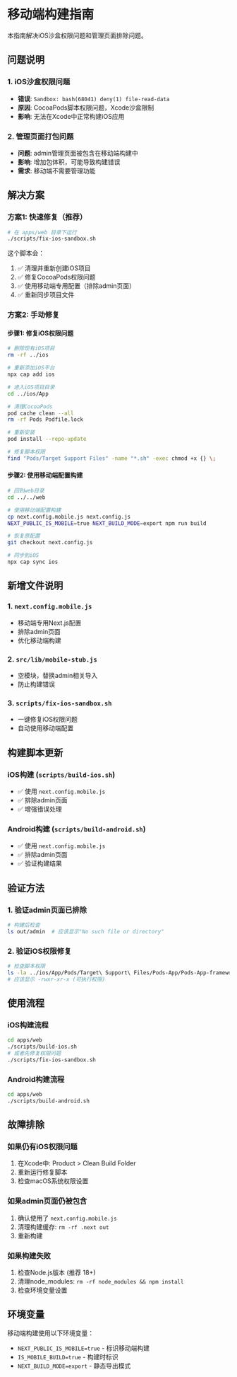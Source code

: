 # 移动端构建指南

本指南解决iOS沙盒权限问题和管理页面排除问题。

## 问题说明

### 1. iOS沙盒权限问题
- **错误**: `Sandbox: bash(68041) deny(1) file-read-data`
- **原因**: CocoaPods脚本权限问题，Xcode沙盒限制
- **影响**: 无法在Xcode中正常构建iOS应用

### 2. 管理页面打包问题
- **问题**: admin管理页面被包含在移动端构建中
- **影响**: 增加包体积，可能导致构建错误
- **需求**: 移动端不需要管理功能

## 解决方案

### 方案1: 快速修复（推荐）

```bash
# 在 apps/web 目录下运行
./scripts/fix-ios-sandbox.sh
```

这个脚本会：
1. ✅ 清理并重新创建iOS项目
2. ✅ 修复CocoaPods权限问题
3. ✅ 使用移动端专用配置（排除admin页面）
4. ✅ 重新同步项目文件

### 方案2: 手动修复

#### 步骤1: 修复iOS权限问题

```bash
# 删除现有iOS项目
rm -rf ../ios

# 重新添加iOS平台
npx cap add ios

# 进入iOS项目目录
cd ../ios/App

# 清理CocoaPods
pod cache clean --all
rm -rf Pods Podfile.lock

# 重新安装
pod install --repo-update

# 修复脚本权限
find "Pods/Target Support Files" -name "*.sh" -exec chmod +x {} \;
```

#### 步骤2: 使用移动端配置构建

```bash
# 回到web目录
cd ../../web

# 使用移动端配置构建
cp next.config.mobile.js next.config.js
NEXT_PUBLIC_IS_MOBILE=true NEXT_BUILD_MODE=export npm run build

# 恢复原配置
git checkout next.config.js

# 同步到iOS
npx cap sync ios
```

## 新增文件说明

### 1. `next.config.mobile.js`
- 移动端专用Next.js配置
- 排除admin页面
- 优化移动端构建

### 2. `src/lib/mobile-stub.js`
- 空模块，替换admin相关导入
- 防止构建错误

### 3. `scripts/fix-ios-sandbox.sh`
- 一键修复iOS权限问题
- 自动使用移动端配置

## 构建脚本更新

### iOS构建 (`scripts/build-ios.sh`)
- ✅ 使用 `next.config.mobile.js`
- ✅ 排除admin页面
- ✅ 增强错误处理

### Android构建 (`scripts/build-android.sh`)
- ✅ 使用 `next.config.mobile.js`
- ✅ 排除admin页面
- ✅ 验证构建结果

## 验证方法

### 1. 验证admin页面已排除
```bash
# 构建后检查
ls out/admin  # 应该显示"No such file or directory"
```

### 2. 验证iOS权限修复
```bash
# 检查脚本权限
ls -la ../ios/App/Pods/Target\ Support\ Files/Pods-App/Pods-App-frameworks.sh
# 应该显示 -rwxr-xr-x (可执行权限)
```

## 使用流程

### iOS构建流程
```bash
cd apps/web
./scripts/build-ios.sh
# 或者先修复权限问题
./scripts/fix-ios-sandbox.sh
```

### Android构建流程
```bash
cd apps/web
./scripts/build-android.sh
```

## 故障排除

### 如果仍有iOS权限问题
1. 在Xcode中: Product > Clean Build Folder
2. 重新运行修复脚本
3. 检查macOS系统权限设置

### 如果admin页面仍被包含
1. 确认使用了 `next.config.mobile.js`
2. 清理构建缓存: `rm -rf .next out`
3. 重新构建

### 如果构建失败
1. 检查Node.js版本 (推荐 18+)
2. 清理node_modules: `rm -rf node_modules && npm install`
3. 检查环境变量设置

## 环境变量

移动端构建使用以下环境变量：
- `NEXT_PUBLIC_IS_MOBILE=true` - 标识移动端构建
- `IS_MOBILE_BUILD=true` - 构建时标识
- `NEXT_BUILD_MODE=export` - 静态导出模式
